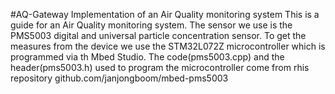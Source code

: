 #AQ-Gateway
Implementation of an Air Quality monitoring system
This is a guide for an Air Quality monitoring system. The sensor we use is the PMS5003 digital and universal particle concentration sensor. 
To get the measures from the device we use the STM32L072Z microcontroller which is programmed via th Mbed Studio. 
The code(pms5003.cpp) and the header(pms5003.h) used to program the microcontroller come from rhis repository github.com/janjongboom/mbed-pms5003

